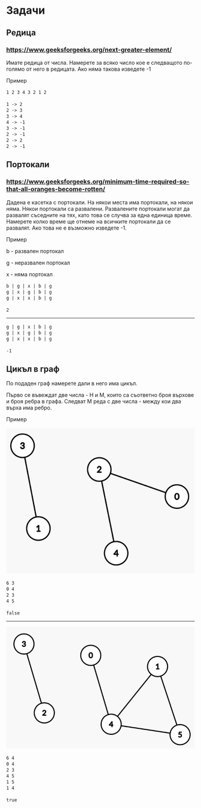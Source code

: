 # Задачи
## Редица
### https://www.geeksforgeeks.org/next-greater-element/
Имате редица от числа. Намерете за всяко число кое е следващото по-голямо от него в редицата. Ако няма такова изведете -1

Пример

    1 2 3 4 3 2 1 2

    1 -> 2
    2 -> 3
    3 -> 4
    4 -> -1
    3 -> -1
    2 -> -1
    2 -> 2
    2 -> -1


## Портокали
### https://www.geeksforgeeks.org/minimum-time-required-so-that-all-oranges-become-rotten/
Дадена е касетка с портокали. На някои места има портокали, на някои няма. Някои портокали са развалени. Развалените портокали могат да развалят съседните на тях, като това се случва за една единица време. Намерете колко време ще отнеме на всичките портокали да се развалят. Ако това не е възможно изведете -1.

Пример

b - развален портокал

g - неразвален портокал

x - няма портокал

    b | g | x | b | g 
    g | x | g | b | g
    g | x | x | b | g
    
    2
---

    g | g | x | b | g 
    g | x | g | b | g
    g | x | x | b | g

    -1

## Цикъл в граф

По подаден граф намерете дали в него има цикъл.

Първо се въвеждат две числа - Н и М, които са съответно броя върхове и броя ребра в графа. Следват М реда с две числа - между кои два върха има ребро.

Пример

![](graph1.png)

    6 3
    0 4
    2 3
    4 5

    false
---
![](graph2.png)

    6 4
    0 4
    2 3
    4 5
    1 5
    1 4

    true
